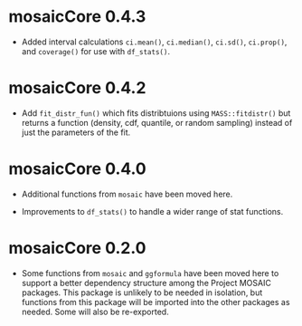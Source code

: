 
# mosaicCore 0.4.3

* Added interval calculations `ci.mean()`, `ci.median()`, `ci.sd()`, `ci.prop()`, and `coverage()` for use with `df_stats()`.

# mosaicCore 0.4.2

* Add `fit_distr_fun()` which fits distribtuions using `MASS::fitdistr()` but returns a function (density, cdf, quantile, or random sampling) instead of just the parameters of the fit.

# mosaicCore 0.4.0

* Additional functions from `mosaic` have been moved here.

* Improvements to `df_stats()` to handle a wider range of stat functions.

# mosaicCore 0.2.0

* Some functions from `mosaic` and `ggformula` have been moved here to support a better dependency structure among the Project MOSAIC packages.  This package is unlikely to be needed in isolation, but functions from this package will be imported into the other packages as needed.  Some will also be re-exported.



